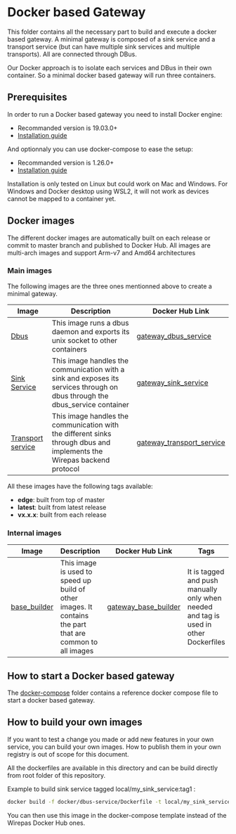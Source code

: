 # Docker based Gateway

This folder contains all the necessary part to build and execute a docker based gateway.
A minimal gateway is composed of a sink service and a transport service (but can have multiple sink services and multiple transports).
All are connected through DBus.

Our Docker approach is to isolate each services and DBus in their own container.
So a minimal docker based gateway will run three containers. 

## Prerequisites

 In order to run a Docker based gateway you need to install Docker engine:
 
 * Recommanded version is 19.03.0+
 * [Installation guide](https://docs.docker.com/engine/install/)
 
 And optionnaly you can use docker-compose to ease the setup:
 * Recommanded version is 1.26.0+
 * [Installation guide](https://docs.docker.com/compose/install/)
 
Installation is only tested on Linux but could work on Mac and Windows. For Windows and Docker desktop using WSL2, it will not work as devices cannot be mapped to a container yet.

## Docker images

The different docker images are automatically built on each release or commit to master branch and published to Docker Hub.
All images are multi-arch images and support Arm-v7 and Amd64 architectures

### Main images

The following images are the three ones mentionned above to create a minimal gateway.

Image | Description | Docker Hub Link
----- | ----------- | --------------- 
[Dbus](dbus_service) | This image runs a dbus daemon and exports its unix socket to other containers | [gateway_dbus_service](https://hub.docker.com/r/wirepas/gateway_dbus_service)
[Sink Service](sink_service) | This image handles the communication with a sink and exposes its services through on dbus through the dbus_service container | [gateway_sink_service](https://hub.docker.com/r/wirepas/gateway_sink_service)
[Transport service](transport_service) | This image handles the communication with the different sinks through dbus and implements the Wirepas backend protocol | [gateway_transport_service](https://hub.docker.com/r/wirepas/gateway_transport_service)

All these images have the following tags available:
* __edge__: built from top of master
* __latest__: built from latest release
* __vx.x.x__: built from each release

### Internal images
Image | Description | Docker Hub Link | Tags
----- | ----------- | --------------- | ----
[base_builder](base_builder) | This image is used to speed up build of other images. It contains the part that are common to all images | [gateway_base_builder](https://hub.docker.com/r/wirepas/gateway_base_builder) | It is tagged and push manually only when needed and tag is used in other Dockerfiles 

## How to start a Docker based gateway

The [docker-compose](docker-compose) folder contains a reference docker compose file to start a docker based gateway.

## How to build your own images

If you want to test a change you made or add new features in your own service, you can build your own images.
How to publish them in your own registry is out of scope for this document.

All the dockerfiles are available in this directory and can be build directly from root folder of this repository.

Example to build sink service tagged local/my_sink_service:tag1 :
```bash
docker build -f docker/dbus-service/Dockerfile -t local/my_sink_service:tag1
```
You can then use this image in the docker-compose template instead of the Wirepas Docker Hub ones.
